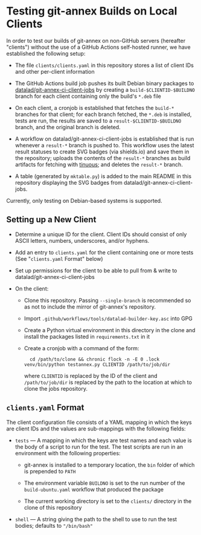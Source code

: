 Testing git-annex Builds on Local Clients
=========================================

In order to test our builds of git-annex on non-GitHub servers (hereafter
"clients") without the use of a GitHub Actions self-hosted runner, we have
established the following setup:

- The file `clients/clients.yaml` in this repository stores a list of client
  IDs and other per-client information

- The GitHub Actions build job pushes its built Debian binary packages to
  [datalad/git-annex-ci-client-jobs](https://github.com/datalad/git-annex-ci-client-jobs)
  by creating a `build-$CLIENTID-$BUILDNO` branch for each client containing
  only the build's `*.deb` file

- On each client, a cronjob is established that fetches the `build-*` branches
  for that client; for each branch fetched, the `*.deb` is installed, tests are
  run, the results are saved to a `result-$CLIENTID-$BUILDNO` branch, and the
  original branch is deleted.

- A workflow on datalad/git-annex-ci-client-jobs is established that is run
  whenever a `result-*` branch is pushed to.  This workflow uses the latest
  result statuses to create SVG badges (via shields.io) and save them in the
  repository; uploads the contents of the `result-*` branches as build
  artifacts for fetching with [tinuous](https://github.com/con/tinuous); and
  deletes the `result-*` branch.

- A table (generated by `mktable.py`) is added to the main README in this
  repository displaying the SVG badges from datalad/git-annex-ci-client-jobs.

Currently, only testing on Debian-based systems is supported.

Setting up a New Client
-----------------------

- Determine a unique ID for the client.  Client IDs should consist of only
  ASCII letters, numbers, underscores, and/or hyphens.

- Add an entry to `clients.yaml` for the client containing one or more tests
  (See "`clients.yaml` Format" below)

- Set up permissions for the client to be able to pull from & write to
  datalad/git-annex-ci-client-jobs

- On the client:

    - Clone this repository.  Passing `--single-branch` is recommended so as
      not to include the mirror of git-annex's repository.

    - Import `.github/workflows/tools/datalad-builder-key.asc` into GPG

    - Create a Python virtual environment in this directory in the clone and
      install the packages listed in `requirements.txt` in it

    - Create a cronjob with a command of the form:

            cd /path/to/clone && chronic flock -n -E 0 .lock venv/bin/python testannex.py CLIENTID /path/to/job/dir

      where `CLIENTID` is replaced by the ID of the client and
      `/path/to/job/dir` is replaced by the path to the location at which to
      clone the jobs repository.


`clients.yaml` Format
---------------------

The client configuration file consists of a YAML mapping in which the keys are
client IDs and the values are sub-mappings with the following fields:

- `tests` — A mapping in which the keys are test names and each value is the
  body of a script to run for the test.  The test scripts are run in an
  environment with the following properties:

    - git-annex is installed to a temporary location, the `bin` folder of which
      is prepended to `PATH`

    - The environment variable `BUILDNO` is set to the run number of the
      `build-ubuntu.yaml` workflow that produced the package

    - The current working directory is set to the `clients/` directory in the
      clone of this repository

- `shell` — A string giving the path to the shell to use to run the test
  bodies; defaults to `"/bin/bash"`

